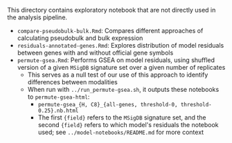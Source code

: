 This directory contains exploratory notebook that are not directly used in the analysis pipeline.

* `compare-pseudobulk-bulk.Rmd`: Compares different approaches of calculating pseudobulk and bulk expression
* `residuals-annotated-genes.Rmd`: Explores distribution of model residuals between genes with and without official gene symbols
* `permute-gsea.Rmd`: Performs GSEA on model residuals, using shuffled version of a given `MSigDB` signature set over a given number of replicates
  * This serves as a null test of our use of this approach to identify differences between modalities
  * When run with `../run_permute-gsea.sh`, it outputs these notebooks to `permute-gsea-html`:
    * `permute-gsea_{H, C8}_{all-genes, threshold-0, threshold-0.25}.nb.html`
    * The first `{field}` refers to the `MSigDB` signature set, and the second `{field}`  refers to which model's residuals the notebook used; see `../model-notebooks/README.md` for more context

